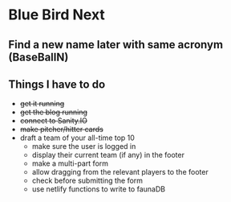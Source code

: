 # Blue Bird Next 
## Find a new name later with same acronym (BaseBallN)

## Things I have to do
- ~~get it running~~
- ~~get the blog running~~
- ~~connect to Sanity.IO~~
- ~~make pitcher/hitter cards~~
- draft a team of your all-time top 10
    - make sure the user is logged in
    - display their current team (if any) in the footer
    - make a multi-part form
    - allow dragging from the relevant players to the footer
    - check before submitting the form
    - use netlify functions to write to faunaDB

